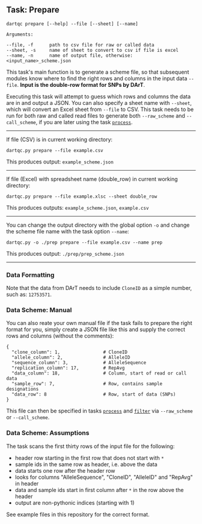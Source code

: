 ## Task: Prepare

```
dartqc prepare [--help] --file [--sheet] [--name]

Arguments:

--file, -f      path to csv file for raw or called data
--sheet, -s     name of sheet to convert to csv if file is excel
--name, -n      name of output file, otherwise: <input_name>_scheme.json
```

This task's main function is to generate a scheme file, so that subsequent modules know where to find the right rows and columns in the input data `--file`.  **Input is the double-row format for SNPs by DArT**. 

Executing this task will attempt to guess which rows and columns the data are in and output a JSON. You can also specify a sheet name with `--sheet`, which will convert an Excel sheet from `--file` to CSV. This task needs to be run for both raw and called read files to generate both `--raw_scheme` and `--call_scheme`, if you are later using the task [`process`](https://github.com/esteinig/dartQC/blob/master/readme/task.process.md).

---

If file (CSV) is in current working directory:

`dartqc.py prepare --file example.csv`

This produces output: `example_scheme.json`

---

If file (Excel) with spreadsheet name (double_row) in current working directory:

`dartqc.py prepare --file example.xlsc --sheet double_row`

This produces outputs: `example_scheme.json`, `example.csv`

---

You can change the output directory with the global option `-o` and change the scheme file name with the task option `--name`:

`dartqc.py -o ./prep prepare --file example.csv --name prep`

This produces output: `./prep/prep_scheme.json`

---

### Data Formatting

Note that the data from DArT needs to include `CloneID` as a simple number, such as: `12753571`.

### Data Scheme: Manual

You can also reate your own manual file if the task fails to prepare the right format for you, simply create a JSON file like this and supply the correct rows and columns (without the comments):

```
{
  "clone_column": 1,                # CloneID
  "allele_column": 2,               # AlleleID
  "sequence_column": 3,             # AlleleSequence
  "replication_column": 17,         # RepAvg
  "data_column": 18,                # Column, start of read or call data
  "sample_row": 7,                  # Row, contains sample designations
  "data_row": 8                     # Row, start of data (SNPs)
}
```

This file can then be specified in tasks [`process`](https://github.com/esteinig/dartQC/blob/master/readme/task.process.md) and [`filter`](https://github.com/esteinig/dartQC/blob/master/readme/task.filter.md) via `--raw_scheme` or `--call_scheme`.

### Data Scheme: Assumptions

The task scans the first thirty rows of the input file for the following:

- header row starting in the first row that does not start with `*`
- sample ids in the same row as header, i.e. above the data
- data starts one row after the header row
- looks for columns "AlleleSequence", "CloneID", "AlleleID" and "RepAvg" in header
- data and sample ids start in first column after `*` in the row above the header
- output are non-pythonic indices (starting with 1)

See example files in this repository for the correct format.
